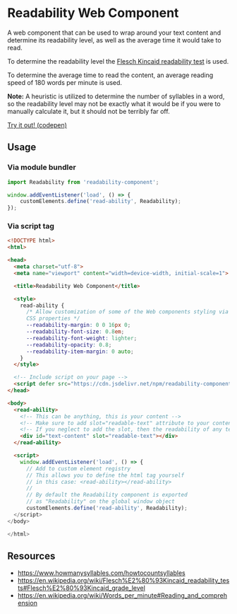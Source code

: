 # Readability Web Component
A web component that can be used to wrap around your text content and determine its readability level, as well as the average time it would take to read.

To determine the readability level the [Flesch Kincaid readability test](https://en.wikipedia.org/wiki/Flesch%E2%80%93Kincaid_readability_tests) is used.

To determine the average time to read the content, an average reading speed of 180 words per minute is used.

**Note:** A heuristic is utilized to determine the number of syllables in a word, so the readability level may not be exactly what it would be if you were to manually calculate it, but it should not be terribly far off.

[Try it out! (codepen)](https://codepen.io/rcasto/pen/gOaxjKM)

## Usage

### Via module bundler
```javascript
import Readability from 'readability-component';

window.addEventListener('load', () => {
    customElements.define('read-ability', Readability);
});
```

### Via script tag
```html
<!DOCTYPE html>
<html>

<head>
  <meta charset="utf-8">
  <meta name="viewport" content="width=device-width, initial-scale=1">

  <title>Readability Web Component</title>

  <style>
    read-ability {
      /* Allow customization of some of the Web components styling via
      CSS properties */
      --readability-margin: 0 0 16px 0;
      --readability-font-size: 0.8em;
      --readability-font-weight: lighter;
      --readability-opacity: 0.8;
      --readability-item-margin: 0 auto;
    }
  </style>

  <!-- Include script on your page -->
  <script defer src="https://cdn.jsdelivr.net/npm/readability-component@1.0.4/dist/readability.min.js"></script>
</head>

<body>
  <read-ability>
    <!-- This can be anything, this is your content -->
    <!-- Make sure to add slot="readable-text" attribute to your content if you also want it to be rendered -->
    <!-- If you neglect to add the slot, then the readability of any text contained by the component is computed, without displaying it -->
    <div id="text-content" slot="readable-text"></div>
  </read-ability>

  <script>
    window.addEventListener('load', () => {
      // Add to custom element registry
      // This allows you to define the html tag yourself
      // in this case: <read-ability></read-ability>
      //
      // By default the Readability component is exported
      // as "Readability" on the global window object
      customElements.define('read-ability', Readability);
  </script>
</body>

</html>
```

## Resources
- https://www.howmanysyllables.com/howtocountsyllables
- https://en.wikipedia.org/wiki/Flesch%E2%80%93Kincaid_readability_tests#Flesch%E2%80%93Kincaid_grade_level
- https://en.wikipedia.org/wiki/Words_per_minute#Reading_and_comprehension